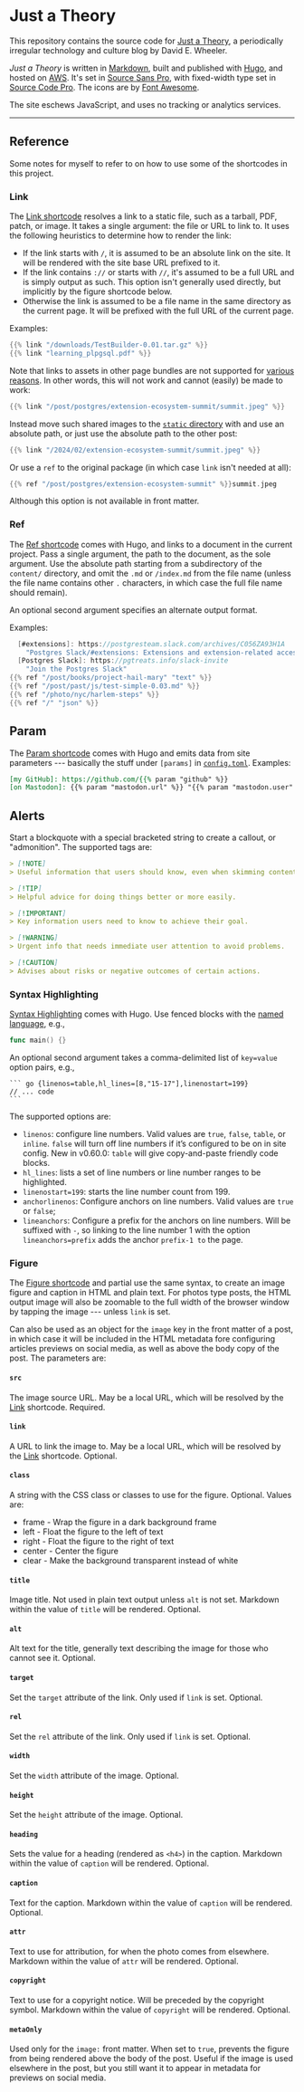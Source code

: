 Just a Theory
=============

This repository contains the source code for [Just a Theory], a periodically
irregular technology and culture blog by David E. Wheeler.

*Just a Theory* is written in [Markdown], built and published with [Hugo], and
hosted on [AWS]. It's set in [Source Sans Pro], with fixed-width type set in
[Source Code Pro]. The icons are by [Font Awesome].

The site eschews JavaScript, and uses no tracking or analytics services.

---

Reference
---------

Some notes for myself to refer to on how to use some of the shortcodes in this
project.

### Link

The [Link shortcode] resolves a link to a static file, such as a tarball, PDF,
patch, or image. It takes a single argument: the file or URL to link to. It uses
the following heuristics to determine how to render the link:

*   If the link starts with `/`, it is assumed to be an absolute link on the
    site. It will be rendered with the site base URL prefixed to it.
*   If the link contains `://` or starts with `//`, it's assumed to be a full
    URL and is simply output as such. This option isn't generally used directly,
    but implicitly by the figure shortcode below.
*   Otherwise the link is assumed to be a file name in the same directory as the
    current page. It will be prefixed with the full URL of the current page.

Examples:

``` go
{{% link "/downloads/TestBuilder-0.01.tar.gz" %}}
{{% link "learning_plpgsql.pdf" %}}
```

Note that links to assets in other page bundles are not supported for [various
reasons]. In other words, this will not work and cannot (easily) be made to
work:

``` go
{{% link "/post/postgres/extension-ecosystem-summit/summit.jpeg" %}}
```

Instead move such shared images to the [`static` directory](./static/) with
and use an absolute path, or just use the absolute path to the other post:

``` go
{{% link "/2024/02/extension-ecosystem-summit/summit.jpeg" %}}
```

Or use a `ref` to the original package (in which case `link` isn't needed at all):

``` go
{{% ref "/post/postgres/extension-ecosystem-summit" %}}summit.jpeg
```

Although this option is not available in front matter.

### Ref

The [Ref shortcode] comes with Hugo, and links to a document in the current
project. Pass a single argument, the path to the document, as the sole argument.
Use the absolute path starting from a subdirectory of the `content/` directory,
and omit the `.md` or `/index.md` from the file name (unless the file name
contains other `.` characters, in which case the full file name should remain).

An optional second argument specifies an alternate output format.

Examples:

``` go
  [#extensions]: https://postgresteam.slack.com/archives/C056ZA93H1A
    "Postgres Slack/#extensions: Extensions and extension-related accessories"
  [Postgres Slack]: https://pgtreats.info/slack-invite
    "Join the Postgres Slack"
{{% ref "/post/books/project-hail-mary" "text" %}}
{{% ref "/post/past/js/test-simple-0.03.md" %}}
{{% ref "/photo/nyc/harlem-steps" %}}
{{% ref "/" "json" %}}
```

## Param

The [Param shortcode] comes with Hugo and emits data from site parameters ---
basically the stuff under `[params]` in [`config.toml`](config.toml). Examples:

``` md
[my GitHub]: https://github.com/{{% param "github" %}}
[on Mastodon]: {{% param "mastodon.url" %}} "{{% param "mastodon.user" %}}"
```

## Alerts

Start a blockquote with a special bracketed string to create a callout, or
"admonition". The supported tags are:

```md
> [!NOTE]
> Useful information that users should know, even when skimming content.

> [!TIP]
> Helpful advice for doing things better or more easily.

> [!IMPORTANT]
> Key information users need to know to achieve their goal.

> [!WARNING]
> Urgent info that needs immediate user attention to avoid problems.

> [!CAUTION]
> Advises about risks or negative outcomes of certain actions.
```

### Syntax Highlighting

[Syntax Highlighting] comes with Hugo. Use fenced blocks with the [named language],
e.g.,

   ``` go
   func main() {}
   ```

An optional second argument takes  a comma-delimited list of `key=value` option
pairs, e.g.,

    ``` go {linenos=table,hl_lines=[8,"15-17"],linenostart=199}
    // ... code
    ```

The supported options are:

*   `linenos`: configure line numbers. Valid values are `true`, `false`,
    `table`, or `inline`. `false` will turn off line numbers if it’s
    configured to be on in site config. New in v0.60.0: `table` will give
    copy-and-paste friendly code blocks.
*   `hl_lines`: lists a set of line numbers or line number ranges to be
    highlighted.
*   `linenostart=199`: starts the line number count from 199.
*   `anchorlinenos`: Configure anchors on line numbers. Valid values are `true`
    or `false`;
*   `lineanchors`: Configure a prefix for the anchors on line numbers. Will be
    suffixed with `-`, so linking to the line number 1 with the option
    `lineanchors=prefix` adds the anchor `prefix-1 to` the page.

### Figure

The [Figure shortcode] and partial use the same syntax, to create an image figure
and caption in HTML and plain text. For photos type posts, the HTML output image
will also be zoomable to the full width of the browser window by tapping the
image --- unless `link` is set.

Can also be used as an object for the `image` key in the front matter of a post,
in which case it will be included in the HTML metadata fore configuring articles
previews on social media, as well as above the body copy of the post. The
parameters are:

#### `src`

The image source URL. May be a local URL, which will be resolved by the
[Link](#link) shortcode. Required.

#### `link`

A URL to link the image to. May be a local URL, which will be resolved by the
[Link](#link) shortcode. Optional.

#### `class`

A string with the CSS class or classes to use for the figure. Optional. Values
are:

*   frame - Wrap the figure in a dark background frame
*   left - Float the figure to the left of text
*   right - Float the figure to the right of text
*   center - Center the figure
*   clear -  Make the background transparent instead of white

#### `title`

Image title. Not used in plain text output unless `alt` is not set. Markdown
within the value of `title` will be rendered. Optional.

#### `alt`

Alt text for the title, generally text describing the image for those who cannot
see it. Optional.

#### `target`

Set the `target` attribute of the link. Only used if `link` is set. Optional.

#### `rel`
Set the `rel` attribute of the link. Only used if `link` is set. Optional.

#### `width`

Set the `width` attribute of the image. Optional.

#### `height`

Set the `height` attribute of the image. Optional.

#### `heading`

Sets the value for a heading (rendered as `<h4>`) in the caption. Markdown
within the value of `caption` will be rendered. Optional.

#### `caption`

Text for the caption. Markdown within the value of `caption` will be rendered.
Optional.

#### `attr`

Text to use for attribution, for when the photo comes from elsewhere. Markdown
within the value of `attr` will be rendered. Optional.

#### `copyright`

Text to use for a copyright notice. Will be preceded by the copyright symbol.
Markdown within the value of `copyright` will be rendered. Optional.

#### `metaOnly`

Used only for the `image:` front matter. When set to `true`, prevents the figure
from being rendered above the body of the post. Useful if the image is used
elsewhere in the post, but you still want it to appear in metadata for previews
on social media.

  [Just a Theory]: https://justatheory.com/
  [Markdown]: https://daringfireball.net/projects/markdown/
  [Hugo]: https://gohugo.io
  [AWS]: https://aws.amazon.com/
  [Source Sans Pro]: https://github.com/adobe-fonts/source-sans-pro
  [Source Code Pro]: https://github.com/adobe-fonts/source-code-pro
  [Twitter]: https://twitter.com/theory
  [Font Awesome]: https://fontawesome.com
  [Link shortcode]: themes/justatheory/layouts/partials/link.html
  [Ref shortcode]: https://gohugo.io/content-management/cross-references/
  [various reasons]: https://discourse.gohugo.io/t/48656/9
  [Figure shortcode]: themes/justatheory/layouts/partials/figure.html
  [Param shortcode]: https://gohugo.io/content-management/shortcodes/#param
  [Syntax Highlighting]: https://gohugo.io/content-management/syntax-highlighting/
  [named language]: https://gohugo.io/content-management/syntax-highlighting/#list-of-chroma-highlighting-languages
  [options]: https://gohugo.io/content-management/syntax-highlighting/#highlight-shortcode
